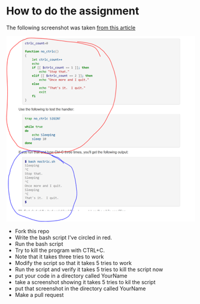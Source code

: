 # How to do the assignment

The following screenshot was taken [from this article](https://www.linuxjournal.com/content/bash-trap-command)

![Screenshot](images/homework.PNG)

* Fork this repo
* Write the bash script I've circled in red.
* Run the bash script
* Try to kill the program with CTRL+C.
* Note that it takes three tries to work
* Modify the script so that it takes 5 tries to work
* Run the script and verify it takes 5 tries to kill the script now
* put your code in a directory called YourName
* take a screenshot showing it takes 5 tries to kil the script
* put that screenshot in the directory called YourName
* Make a pull request

